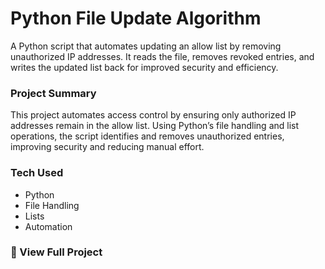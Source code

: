 # Python File Update Algorithm

A Python script that automates updating an allow list by removing unauthorized IP addresses. It reads the file, removes revoked entries, and writes the updated list back for improved security and efficiency.  

### Project Summary  
This project automates access control by ensuring only authorized IP addresses remain in the allow list. Using Python’s file handling and list operations, the script identifies and removes unauthorized entries, improving security and reducing manual effort.

### Tech Used  
- Python  
- File Handling  
- Lists  
- Automation  

### 📂 View Full Project 
